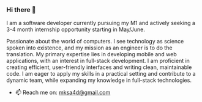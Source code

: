 ### Hi there 👋

<!--
**saad-mhmd/saad-mhmd** is a ✨ _special_ ✨ repository because its `README.md` (this file) appears on your GitHub profile.

Here are some ideas to get you started:

- 🔭 I’m currently looking for an internship
- 🌱 I’m currently a master's student at JUNIA ISEN
- 📫 Reach me on: mksa4d@gmail.com
-->


I am a software developer currently pursuing my M1 and actively seeking a 3-4 month internship opportunity starting in May/June.

Passionate about the world of computers. I see technology as science spoken into existence, and my mission as an engineer is to do the translation.
My primary expertise lies in developing mobile and web applications, with an interest in full-stack development.
I am proficient in creating efficient, user-friendly interfaces and writing clean, maintainable code.
I am eager to apply my skills in a practical setting and contribute to a dynamic team, while expanding my knowledge in full-stack technologies.


- 📫 Reach me on: mksa4d@gmail.com
